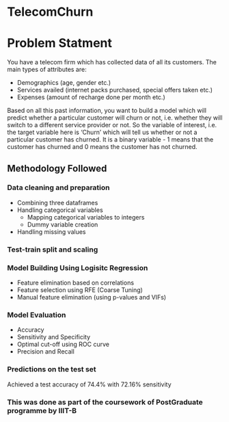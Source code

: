 # TelecomChurn

# Problem Statment
You have a telecom firm which has collected data of all its customers. The main types of attributes are:

* Demographics (age, gender etc.)
* Services availed (internet packs purchased, special offers taken etc.)
* Expenses (amount of recharge done per month etc.)
 

Based on all this past information, you want to build a model which will predict whether a particular customer will churn or not, i.e. whether they will switch to a different service provider or not. So the variable of interest, i.e. the target variable here is ‘Churn’ which will tell us whether or not a particular customer has churned. It is a binary variable - 1 means that the customer has churned and 0 means the customer has not churned.


## Methodology Followed

### Data cleaning and preparation

* Combining three dataframes
* Handling categorical variables
    * Mapping categorical variables to integers
    * Dummy variable creation
* Handling missing values

### Test-train split and scaling

### Model Building Using Logisitc Regression

* Feature elimination based on correlations
* Feature selection using RFE (Coarse Tuning)
* Manual feature elimination (using p-values and VIFs)

### Model Evaluation

* Accuracy
* Sensitivity and Specificity
* Optimal cut-off using ROC curve
* Precision and Recall

### Predictions on the test set
Achieved a test accuracy of 74.4% with 72.16% sensitivity

### This was done as part of the coursework of PostGraduate programme by IIIT-B
